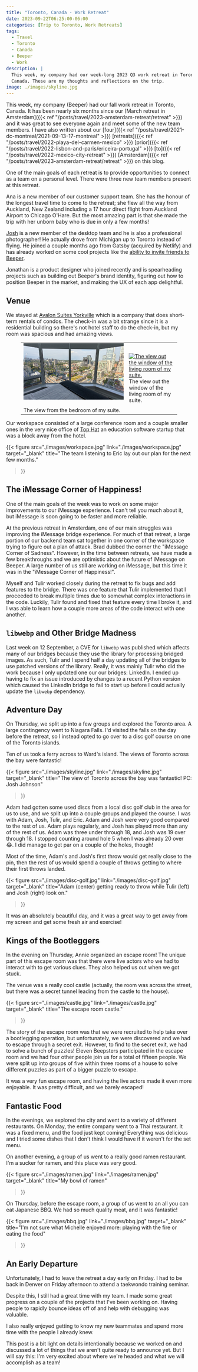 ```yaml
---
title: "Toronto, Canada - Work Retreat"
date: 2023-09-22T06:25:00-06:00
categories: [Trip to Toronto, Work Retreats]
tags:
  - Travel
  - Toronto
  - Canada
  - Beeper
  - Work
description: |
  This week, my company had our week-long 2023 Q3 work retreat in Toronto,
  Canada. These are my thoughts and reflections on the trip.
image: ./images/skyline.jpg
---
```


This week, my company (Beeper) had our fall work retreat in Toronto, Canada. It
has been nearly six months since our
[March retreat in Amsterdam]({{< ref "/posts/travel/2023-amsterdam-retreat/retreat" >}})
and it was great to see everyone again and meet some of the new team members.
I have also written about our
[four]({{< ref "/posts/travel/2021-dc-montreal/2021-09-13-17-montreal" >}})
[retreats]({{< ref "/posts/travel/2022-playa-del-carmen-mexico" >}})
[prior]({{< ref "/posts/travel/2022-lisbon-and-paris/ericeira-portugal" >}})
[to]({{< ref "/posts/travel/2022-mexico-city-retreat" >}})
[Amsterdam]({{< ref "/posts/travel/2023-amsterdam-retreat/retreat" >}})
on this blog.

One of the main goals of each retreat is to provide opportunities to connect as
a team on a personal level. There were three new team members present at this
retreat.

Ana is a new member of our customer support team. She has the honour of the
longest travel time to come to the retreat; she flew all the way from Auckland,
New Zealand including a 17 hour direct flight from Auckland Airport to Chicago
O'Hare. But the most amazing part is that she made the trip with her unborn baby
who is due in only a few months!

[Josh](https://imjosh.in/) is a new member of the desktop team and he is also a
professional photographer! He actually drove from Michigan up to Toronto instead
of flying. He joined a couple months ago from Gatsby (acquired by Netlify) and
has already worked on some cool projects like the [ability to invite friends to
Beeper](https://blog.beeper.com/p/invite-friends-to-beeper).


Jonathan is a product designer who joined recently and is spearheading projects
such as building out Beeper's brand identity, figuring out how to position
Beeper in the market, and making the UX of each app delightful.

## Venue

We stayed at [Avalon Suites Yorkville](https://www.avalontoronto.com/) which is
a company that does short-term rentals of condos. The check-in was a bit strange
since it is a residential building so there's not hotel staff to do the
check-in, but my room was spacious and had amazing views.

<figure>
  <table class="gallery">
    <tr>
      <td>
        <a href="./images/avalon-view1.jpg" target="_blank">
          <img src="./images/avalon-view1.jpg"
            alt="The view out the window of the bedroom of my suite." />
        </a><br><br>
        The view from the bedroom of my suite.
      </td>
      <td>
        <a href="./images/avalon-view2.jpg" target="_blank">
          <img src="./images/avalon-view2.jpg"
            alt="The view out the window of the living room of my suite." />
        </a><br>
        The view out the window of the living room of my suite.
      </td>
    </tr>
  </table>
</figure>

Our workspace consisted of a large conference room and a couple smaller ones in
the very nice office of [Top Hat](https://tophat.com/) an education software
startup that was a block away from the hotel.

{{< figure
      src="./images/workspace.jpg"
      link="./images/workspace.jpg"
      target="_blank"
      title="The team listening to Eric lay out our plan for the next few months."
>}}

## The iMessage Corner of Happiness!

One of the main goals of the week was to work on some major improvements to our
iMessage experience. I can't tell you much about it, but iMessage is soon going
to be faster and more reliable.

At the previous retreat in Amsterdam, one of our main struggles was improving
the iMessage bridge experience. For much of that retreat, a large portion of our
backend team sat together in one corner of the workspace trying to figure out a
plan of attack. Brad dubbed the corner the "iMessage Corner of Sadness".
However, in the time between retreats, we have made a few breakthroughs and we
are optimistic about the future of iMessage on Beeper. A large number of us
still are working on iMessage, but this time it was in the "iMessage Corner of
Happiness!".

Myself and Tulir worked closely during the retreat to fix bugs and add features
to the bridge. There was one feature that Tulir implemented that I proceeded to
break multiple times due to somewhat complex interactions in the code. Luckily,
Tulir found and fixed that feature every time I broke it, and I was able to
learn how a couple more areas of the code interact with one another.

## `libwebp` and Other Bridge Madness

Last week on 12 September, a CVE for `libwebp` was published which affects many
of our bridges because they use the library for processing bridged images. As
such, Tulir and I spend half a day updating all of the bridges to use patched
versions of the library. Really, it was mainly Tulir who did the work because I
only updated one our our bridges: LinkedIn. I ended up having to fix an issue
introduced by changes to a recent Python version which caused the LinkedIn
bridge to fail to start up before I could actually update the `libwebp`
dependency.

## Adventure Day

On Thursday, we split up into a few groups and explored the Toronto area. A
large contingency went to Niagara Falls. I'd visited the falls on the day before
the retreat, so I instead opted to go over to a disc golf course on one of the
Toronto islands.

Ten of us took a ferry across to Ward's island. The views of Toronto across the
bay were fantastic!

{{< figure
      src="./images/skyline.jpg"
      link="./images/skyline.jpg"
      target="_blank"
      title="The view of Toronto across the bay was fantastic! PC: Josh Johnson"
>}}

Adam had gotten some used discs from a local disc golf club in the area for us
to use, and we split up into a couple groups and played the course. I was with
Adam, Josh, Tulir, and Eric. Adam and Josh were very good compared to the rest
of us. Adam plays regularly, and Josh has played more than any of the rest of
us. Adam was three under through 18, and Josh was 19 over through 18. I stopped
counting around hole 5 when I was already 20 over 😂. I did manage to get par on
a couple of the holes, though!

Most of the time, Adam's and Josh's first throw would get really close to the
pin, then the rest of us would spend a couple of throws getting to where their
first throws landed.

{{< figure
      src="./images/disc-golf.jpg"
      link="./images/disc-golf.jpg"
      target="_blank"
      title="Adam (center) getting ready to throw while Tulir (left) and Josh (right) look on."
>}}

It was an absolutely beautiful day, and it was a great way to get away from my
screen and get some fresh air and exercise!

## Kings of the Bootleggers

In the evening on Thursday, Annie organized an escape room! The unique part of
this escape room was that there were live actors who we had to interact with to
get various clues. They also helped us out when we got stuck.

The venue was a really cool castle (actually, the room was across the street,
but there was a secret tunnel leading from the castle to the house).

{{< figure
      src="./images/castle.jpg"
      link="./images/castle.jpg"
      target="_blank"
      title="The escape room castle."
>}}

The story of the escape room was that we were recruited to help take over a
bootlegging operation, but unfortunately, we were discovered and we had to
escape through a secret exit. However, to find to the secret exit, we had to
solve a bunch of puzzles! Eleven Beepsters participated in the escape room and
we had four other people join us for a total of fifteen people. We were split up
into groups of five within three rooms of a house to solve different puzzles as
part of a bigger puzzle to escape.

It was a very fun escape room, and having the live actors made it even more
enjoyable. It was pretty difficult, and we barely escaped!

## Fantastic Food

In the evenings, we explored the city and went to a variety of different
restaurants. On Monday, the entire company went to a Thai restaurant. It was a
fixed menu, and the food just kept coming! Everything was delicious and I tried
some dishes that I don't think I would have if it weren't for the set menu.

On another evening, a group of us went to a really good ramen restaurant. I'm a
sucker for ramen, and this place was very good.

{{< figure
      src="./images/ramen.jpg"
      link="./images/ramen.jpg"
      target="_blank"
      title="My bowl of ramen"
>}}

On Thursday, before the escape room, a group of us went to an all you can eat
Japanese BBQ. We had so much quality meat, and it was fantastic!

{{< figure
      src="./images/bbq.jpg"
      link="./images/bbq.jpg"
      target="_blank"
      title="I'm not sure what Michelle enjoyed more: playing with the fire or eating the food"
>}}

## An Early Departure

Unfortunately, I had to leave the retreat a day early on Friday. I had to be
back in Denver on Friday afternoon to attend a taekwondo training seminar.

Despite this, I still had a great time with my team. I made some great progress
on a couple of the projects that I've been working on. Having people to rapidly
bounce ideas off of and help with debugging was valuable.

I also really enjoyed getting to know my new teammates and spend more time with
the people I already knew.

This post is a bit light on details intentionally because we worked on and
discussed a lot of things that we aren't quite ready to announce yet. But I will
say this: I'm very excited about where we're headed and what we will accomplish
as a team!
